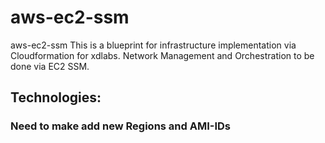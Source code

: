 # aws-ec2-ssm
aws-ec2-ssm
This is a blueprint for infrastructure implementation via Cloudformation for xdlabs. Network Management and
Orchestration to be done via EC2 SSM. 

## Technologies:

### Need to make add new Regions and AMI-IDs
